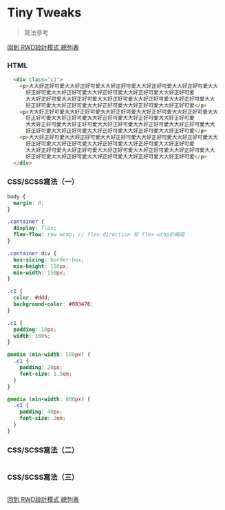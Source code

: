 # Tiny Tweaks
> 寫法參考

[回到 RWD設計模式 總列表](../section2-4.md)

### HTML
```html
  <div class="c1">
    <p>大大好正好可愛大大好正好可愛大大好正好可愛大大好正好可愛大大好正好可愛大大
      好正好可愛大大好正好可愛大大好正好可愛大大好正好可愛大大好正好可愛
      大大好正好可愛大大好正好可愛大大好正好可愛大大好正好可愛大大好正好可愛大大
      好正好可愛大大好正好可愛大大好正好可愛大大好正好可愛大大好正好可愛</p>
    <p>大大好正好可愛大大好正好可愛大大好正好可愛大大好正好可愛大大好正好可愛大大
      好正好可愛大大好正好可愛大大好正好可愛大大好正好可愛大大好正好可愛
      大大好正好可愛大大好正好可愛大大好正好可愛大大好正好可愛大大好正好可愛大大
      好正好可愛大大好正好可愛大大好正好可愛大大好正好可愛大大好正好可愛</p>
    <p>大大好正好可愛大大好正好可愛大大好正好可愛大大好正好可愛大大好正好可愛大大
      好正好可愛大大好正好可愛大大好正好可愛大大好正好可愛大大好正好可愛
      大大好正好可愛大大好正好可愛大大好正好可愛大大好正好可愛大大好正好可愛大大
      好正好可愛大大好正好可愛大大好正好可愛大大好正好可愛大大好正好可愛</p>
  </div>
```

### CSS/SCSS寫法（一）
```scss
body {
  margin: 0;
}

.container {
  display: flex;
  flex-flow: row wrap; // flex-direction 和 flex-wrap的縮寫
}

.container div {
  box-sizing: border-box;
  min-height: 150px;
  min-width: 150px;
}

.c1 {
  color: #ddd;
  background-color: #003476;
}

.c1 {
  padding: 10px;
  width: 100%;
}

@media (min-width: 500px) {
  .c1 {
    padding: 20px;
    font-size: 1.5em;
  }
}

@media (min-width: 800px) {
  .c1 {
    padding: 40px;
    font-size: 2em;
  }
}
```

### CSS/SCSS寫法（二）
```scss

```

### CSS/SCSS寫法（三）
```scss

```

[回到 RWD設計模式 總列表](../section2-4.md)